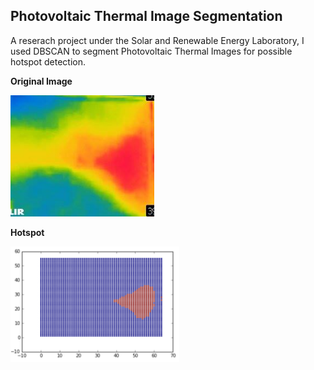 ## Photovoltaic Thermal Image Segmentation
A reserach project under the Solar and Renewable Energy Laboratory, 
I used DBSCAN to segment Photovoltaic Thermal Images for possible hotspot detection.

**Original Image**

<img src="https://github.com/cadrev/PV-thermal-image-segmentation/blob/master/hotspot.png" width="230" >

**Hotspot**

<img src="https://github.com/cadrev/PV-thermal-image-segmentation/blob/master/hotspot_detected.PNG" width="270">


